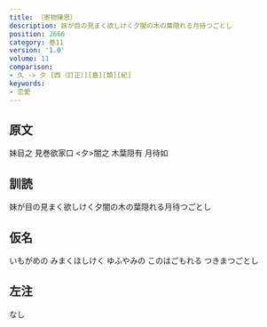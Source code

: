 ```yaml
---
title: （寄物陳思）
description: 妹が目の見まく欲しけく夕闇の木の葉隠れる月待つごとし
position: 2666
category: 巻11
version: '1.0'
volume: 11
comparison:
- 久 -> 夕 [西（訂正）][嘉][類][紀]
keywords:
- 恋愛
---
```


## 原文

妹目之 見巻欲家口 <夕>闇之 木葉隠有 月待如

## 訓読

妹が目の見まく欲しけく夕闇の木の葉隠れる月待つごとし

## 仮名

いもがめの みまくほしけく ゆふやみの このはごもれる つきまつごとし

## 左注

なし
